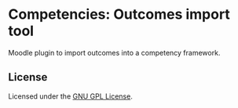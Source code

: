 Competencies: Outcomes import tool
==================================

Moodle plugin to import outcomes into a competency framework.

License
-------

Licensed under the [GNU GPL License](http://www.gnu.org/copyleft/gpl.html).
